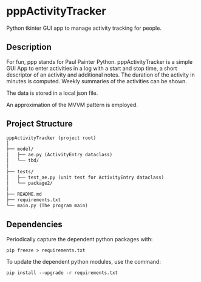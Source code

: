 # pppActivityTracker

Python tkinter GUI app to manage activity tracking for people.

## Description

For fun, ppp stands for Paul Painter Python. pppActivityTracker is a simple GUI
App to enter activities in a log with a start and stop time, a short descriptor
of an activity and additional notes. The duration of the activity in minutes
is computed. Weekly summaries of the activities can be shown.

The data is stored in a local json file.

An approximation of the MVVM pattern is employed.

## Project Structure

```txt
pppActivityTracker (project root)
│
├── model/
│   ├── ae.py (ActivityEntry dataclass)
│   └── tbd/
│
├── tests/
│   ├── test_ae.py (unit test for ActivityEntry dataclass)
│   └── package2/
|
├── README.md
├── requirements.txt
└── main.py (The program main)
```

## Dependencies

Periodically capture the dependent python packages with:

`pip freeze > requirements.txt`

To update the dependent python modules, use the command:

`pip install --upgrade -r requirements.txt`
